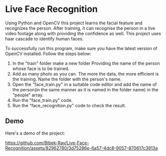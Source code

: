 # Live Face Recognition

Using Python and OpenCV this project learns the facial feature and recognizes the person. After training, it can recognise the person in a live video footage along with providing the confidence as well. This project uses haar cascade to identify human faces.

To successfully run this program, make sure you have the latest version of OpenCV installed. Follow the steps below:

1) In the "train" folder make a new folder Providing the name of the person whose face is to be trained.
2) Add as many photo as you can. The more the data, the more efficient is the training. Name the folder with the person's name. 
3) Open the "face_train.py" in a suitable code editor and add the name of the person(in the same manner as it is named in the folder name) in the "people" array.
4) Run the "face_train.py" code.
5) Run the "face_recognition.py" code to check the result.

## Demo

Here's a demo of the project:



https://github.com/Bibek-Ray/Live-Face-Recognition/assets/82962780/3d75286e-6a57-4dc8-9057-870617c3913a

